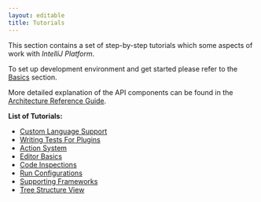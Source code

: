 ```yaml
---
layout: editable
title: Tutorials
---
```


This section contains a set of step-by-step tutorials which some aspects of work with *IntelliJ Platform*.

To set up development environment and get started please refer to the 
[Basics](basics.html) section.

More detailed explanation of the API components can be found in the
[Architecture Reference Guide](reference_guide.html).


**List of Tutorials:** 

* [Custom Language Support](tutorials/custom_language_support_tutorial.html)
* [Writing Tests For Plugins](tutorials/writing_tests_for_plugins.html)
* [Action System](tutorials/action_system.html)
* [Editor Basics](tutorials/editor_basics.html)
* [Code Inspections](tutorials/code_inspections.html)
* [Run Configurations](tutorials/run_configurations.html)
* [Supporting Frameworks](tutorials/framework.html)
* [Tree Structure View](tutorials/tree_structure_view.html)